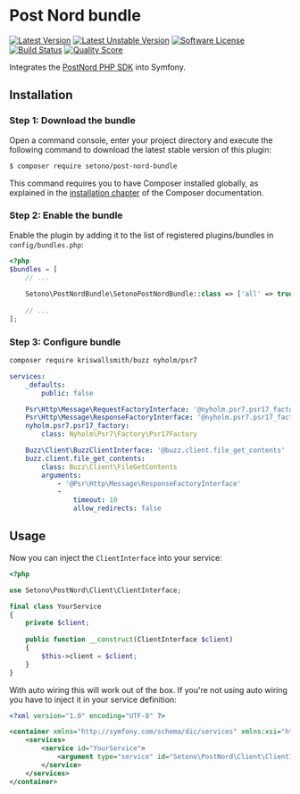 # Post Nord bundle

[![Latest Version][ico-version]][link-packagist]
[![Latest Unstable Version][ico-unstable-version]][link-packagist]
[![Software License][ico-license]](LICENSE)
[![Build Status][ico-travis]][link-travis]
[![Quality Score][ico-code-quality]][link-code-quality]

Integrates the [PostNord PHP SDK](https://github.com/Setono/post-nord-php-sdk) into Symfony.

## Installation

### Step 1: Download the bundle

Open a command console, enter your project directory and execute the following command to download the latest stable version of this plugin:

```bash
$ composer require setono/post-nord-bundle
```

This command requires you to have Composer installed globally, as explained in the [installation chapter](https://getcomposer.org/doc/00-intro.md) of the Composer documentation.


### Step 2: Enable the bundle

Enable the plugin by adding it to the list of registered plugins/bundles in `config/bundles.php`:

```php
<?php
$bundles = [
    // ...
    
    Setono\PostNordBundle\SetonoPostNordBundle::class => ['all' => true],
    
    // ...
];
```

### Step 3: Configure bundle

```bash
composer require kriswallsmith/buzz nyholm/psr7
```

```yaml
services:
    _defaults:
        public: false

    Psr\Http\Message\RequestFactoryInterface: '@nyholm.psr7.psr17_factory'
    Psr\Http\Message\ResponseFactoryInterface: '@nyholm.psr7.psr17_factory'
    nyholm.psr7.psr17_factory:
        class: Nyholm\Psr7\Factory\Psr17Factory

    Buzz\Client\BuzzClientInterface: '@buzz.client.file_get_contents'
    buzz.client.file_get_contents:
        class: Buzz\Client\FileGetContents
        arguments:
            - '@Psr\Http\Message\ResponseFactoryInterface'
            -
                timeout: 10
                allow_redirects: false
```

## Usage
Now you can inject the `ClientInterface` into your service:

```php
<?php

use Setono\PostNord\Client\ClientInterface;

final class YourService
{
    private $client;
    
    public function __construct(ClientInterface $client)
    {
        $this->client = $client;
    }
}
```

With auto wiring this will work out of the box. If you're not using auto wiring you have to inject it in your service definition:

```xml
<?xml version="1.0" encoding="UTF-8" ?>

<container xmlns="http://symfony.com/schema/dic/services" xmlns:xsi="http://www.w3.org/2001/XMLSchema-instance" xsi:schemaLocation="http://symfony.com/schema/dic/services http://symfony.com/schema/dic/services/services-1.0.xsd">
    <services>
        <service id="YourService">
            <argument type="service" id="Setono\PostNord\Client\ClientInterface"/>
        </service>
    </services>
</container>

```

[ico-version]: https://poser.pugx.org/setono/post-nord-bundle/v/stable
[ico-unstable-version]: https://poser.pugx.org/setono/post-nord-bundle/v/unstable
[ico-license]: https://poser.pugx.org/setono/post-nord-bundle/license
[ico-travis]: https://travis-ci.com/Setono/PostNordBundle.svg?branch=master
[ico-code-quality]: https://img.shields.io/scrutinizer/g/Setono/PostNordBundle.svg?style=flat-square

[link-packagist]: https://packagist.org/packages/setono/post-nord-bundle
[link-travis]: https://travis-ci.com/Setono/PostNordBundle
[link-code-quality]: https://scrutinizer-ci.com/g/Setono/PostNordBundle
